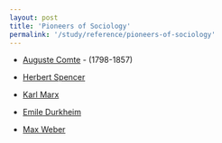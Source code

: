```yaml
---
layout: post
title: 'Pioneers of Sociology'
permalink: '/study/reference/pioneers-of-sociology'
---
```


- [Auguste Comte](/study/reference/people/auguste-comte) - (1798-1857)

- [Herbert Spencer](/study/reference/people/herber-spencer.html)

- [Karl Marx](#karl-marx)

- [Emile Durkheim](/study/reference/people/emile-durkheim.html)

- [Max Weber](#max-weber)

